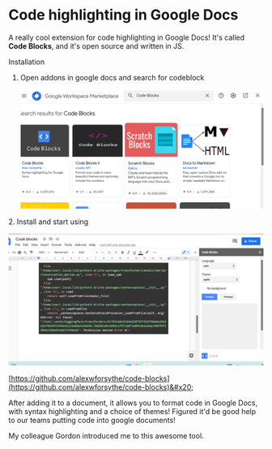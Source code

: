 # Code highlighting in Google Docs

A really cool extension for code highlighting in Google Docs! It's called **Code Blocks**, and it's open source and written in JS.

Installation

1. Open addons in google docs and search for codeblock\
   \
   &#x20;![](<../.gitbook/assets/image (13).png>)

2\. Install and start using



![](<../.gitbook/assets/image (31).png>)

[https://github.com/alexwforsythe/code-blocks](https://github.com/alexwforsythe/code-blocks)&#x20;

After adding it to a document, it allows you to format code in Google Docs, with syntax highlighting and a choice of themes! Figured it'd be good help to our teams putting code into google documents!



My colleague Gordon introduced me to this awesome tool.

